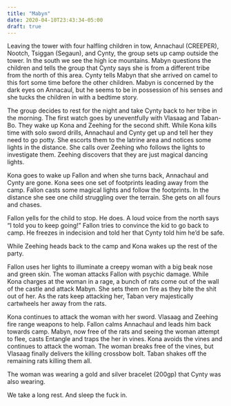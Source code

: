 ```yaml
---
title: "Mabyn"
date: 2020-04-10T23:43:34-05:00
draft: true
---
```


Leaving the tower with four halfling children in tow, Annachaul (CREEPER),
Nootch, Tsiggan (Segaun), and Cynty, the group sets up camp outside the tower.
In the south we see the high ice mountains. Mabyn questions the children and
tells the group that Cynty says she is from a different tribe from the north of
this area. Cynty tells Mabyn that she arrived on camel to this fort some time
before the other children. Mabyn is concerned by the dark eyes on Annacaul,
but he seems to be in possession of his senses and she tucks the children in
with a bedtime story.

The group decides to rest for the night and take Cynty back to her tribe in the
morning. The first watch goes by uneventfully with Vlasaag and Taban-Bo. They
wake up Kona and Zeehing for the second shift. While Kona kills time with solo
sword drills, Annachaul and Cynty get up and tell her they need to go potty.
She escorts them to the latrine area and notices some lights in the distance.
She calls over Zeehing who follows the lights to investigate them. Zeehing
discovers that they are just magical dancing lights.

Kona goes to wake up Fallon and when she turns back, Annachaul and Cynty are
gone. Kona sees one set of footprints leading away from the camp. Fallon casts
some magical lights and follow the footprints. In the distance she see one child
struggling over the terrain. She gets on all fours and chases.

Fallon yells for the child to stop. He does. A loud voice from the north says
“I told you to keep going!” Fallon tries to convince the kid to go back to camp.
He freezes in indecision and told her that Cynty told him he’d be safe.

While Zeehing heads back to the camp and Kona wakes up the rest of the party.

Fallon uses her lights to illuminate a creepy woman with a big beak nose and
green skin. The woman attacks Fallon with psychic damage. While Kona charges at
the woman in a rage, a bunch of rats come out of the wall of the castle and
attack Mabyn. She sets them on fire as they bite the shit out of her. As the
rats keep attacking her, Taban very majestically cartwheels her away from the
rats.

Kona continues to attack the woman with her sword. Vlasaag and Zeehing fire
range weapons to help. Fallon calms Annachaul and leads him back towards camp.
Mabyn, now free of the rats and seeing the woman attempt to flee, casts Entangle
and traps the her in vines. Kona avoids the vines and continues to attack the
woman. The woman breaks free of the vines, but Vlasaag finally delivers the
killing crossbow bolt. Taban shakes off the remaining rats killing them all.

The woman was wearing a gold and silver bracelet (200gp) that Cynty was also
wearing.

We take a long rest. And sleep the fuck in.
